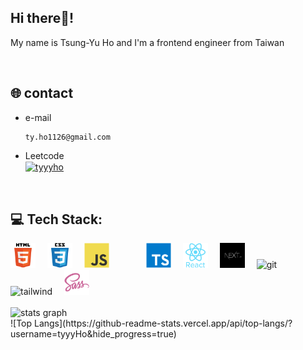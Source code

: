 <h2 align="left">Hi there👋! </h2>
<p>My name is Tsung-Yu Ho and I'm a frontend engineer from Taiwan</p>

<br/>

## 🌐 contact
 - e-mail
   ```
   ty.ho1126@gmail.com
   ```

- Leetcode
  <br/>
  <a href="https://www.leetcode.com/tyyyho" target="blank"><img align="center" src="https://raw.githubusercontent.com/rahuldkjain/github-profile-readme-generator/master/src/images/icons/Social/leet-code.svg" alt="tyyyho" height="30" width="40" /></a>


<br/>

## 💻 Tech Stack:
<div align="left">
    <img style="margin-right: 15px" src="https://raw.githubusercontent.com/devicons/devicon/master/icons/html5/html5-original-wordmark.svg" alt="html5" width="40" height="40" /> 
    <img style="margin-right: 15px" src="https://raw.githubusercontent.com/devicons/devicon/master/icons/css3/css3-original-wordmark.svg" alt="css3" width="40" height="40" />
    <img style="margin-right: 55px;" src="https://raw.githubusercontent.com/devicons/devicon/master/icons/javascript/javascript-original.svg" alt="javascript" width="40" height="40" /> 
    <img style="margin-right: 15px;" src="https://raw.githubusercontent.com/devicons/devicon/master/icons/typescript/typescript-original.svg" alt="typescript" width="40" height="40" />
    <img style="margin-right: 15px;" src="https://raw.githubusercontent.com/devicons/devicon/master/icons/react/react-original-wordmark.svg" alt="react" width="40" height="40" />
    <img style="margin-right: 15px;" src="https://raw.githubusercontent.com/TyyyHo/TyyyHo/main/nextjs.png" alt="nextjs" width="40" height="40" />
    <img style="margin-right: 15px;" src="https://www.vectorlogo.zone/logos/git-scm/git-scm-icon.svg" alt="git" width="40" height="40" />
    <img style="margin-right: 15px;" src="https://www.vectorlogo.zone/logos/tailwindcss/tailwindcss-icon.svg" alt="tailwind" width="40" height="40" />
    <img style="margin-right: 15px;" src="https://raw.githubusercontent.com/devicons/devicon/master/icons/sass/sass-original.svg" alt="sass" width="40" height="40" />
</div>

<br/>

<div align="left">
  <img src="https://github-readme-stats.vercel.app/api/top-langs/?username=tyyyHo&theme=dracula" alt="stats graph"  />
 
 <br/>
 ![Top Langs](https://github-readme-stats.vercel.app/api/top-langs/?username=tyyyHo&hide_progress=true)
</div>



